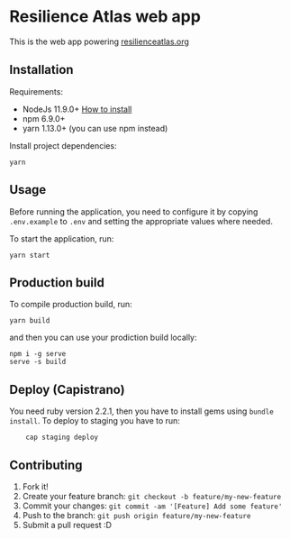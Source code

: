 # Resilience Atlas web app

This is the web app powering
[resilienceatlas.org](http://www.resilienceatlas.org)

## Installation

Requirements:

- NodeJs 11.9.0+ [How to install](https://nodejs.org/download/)
- npm 6.9.0+
- yarn 1.13.0+ (you can use npm instead)

Install project dependencies:

    yarn

## Usage

Before running the application, you need to configure it by copying `.env.example` to `.env` and setting the appropriate values where needed.

To start the application, run:

    yarn start

## Production build

To compile production build, run:

    yarn build

and then you can use your prodiction build locally:

    npm i -g serve
    serve -s build

## Deploy (Capistrano)

You need ruby version 2.2.1, then you have to install gems using `bundle install`. To deploy to staging you have to run:

```
    cap staging deploy
```

## Contributing

1. Fork it!
2. Create your feature branch: `git checkout -b feature/my-new-feature`
3. Commit your changes: `git commit -am '[Feature] Add some feature'`
4. Push to the branch: `git push origin feature/my-new-feature`
5. Submit a pull request :D
